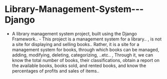 # Library-Management-System---Django
- A library management system project, built using the Django Framework..  - This project is a management system for a library.. , is not a site for displaying and selling books.. Rather, it is a site for a management system for books, through which books can be managed, adding, modifying, deleting, categorizing, ..etc.. , Through it, we can know the total number of books, their classifications, obtain a report on the available books, books sold, and rented books, and know the percentages of profits and sales of items..
